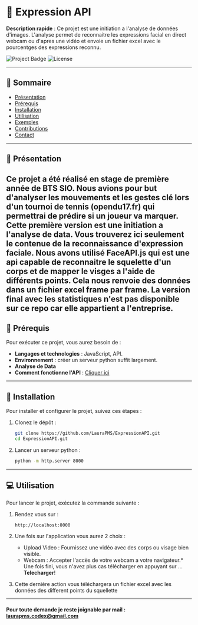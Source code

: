 # 📘 Expression API

**Description rapide** : Ce projet est une initiation a l'analyse de données d'images. L'analyse permet de reconnaitre les expressions facial en direct webcam ou d'apres une vidéo et envoie un fichier excel avec le pourcentges des expressions reconnu.

![Project Badge](https://img.shields.io/badge/version-1.0-blue.svg) ![License](https://img.shields.io/badge/license-MIT-brightgreen.svg)

---

## 🌟 Sommaire

- [Présentation](#présentation)
- [Prérequis](#prérequis)
- [Installation](#installation)
- [Utilisation](#utilisation)
- [Exemples](#exemples)
- [Contributions](#contributions)
- [Contact](#contact)

---

## 🎯 Présentation 

Ce projet a été réalisé en stage de première année de BTS SIO. 
Nous avions pour but d'analyser les mouvements et les gestes clé lors d'un tournoi de tennis (opendu17.fr) qui permettrai de prédire si un joueur va marquer.
Cette première version est une initiation a l'analyse de data. Vous trouverez ici seulement le contenue de la reconnaissance d'expression faciale.
Nous avons utilisé FaceAPI.js qui est une api capable de reconnaitre le squelette d'un corps et de mapper le visges a l'aide de différents points. Cela nous renvoie des données dans un fichier excel frame par frame. 
La version final avec les statistiques n'est pas disponible sur ce repo car elle appartient a l'entreprise.
---


## 🔧 Prérequis

Pour exécuter ce projet, vous aurez besoin de :

- **Langages et technologies** : JavaScript, API.
- **Environnement** : créer un serveur python suffit largement.
- **Analyse de Data**
- **Comment fonctionne l'API** : [Cliquer ici](https://justadudewhohacks.github.io/face-api.js/docs/index.html)

---

## 🚀 Installation

Pour installer et configurer le projet, suivez ces étapes :

1. Clonez le dépôt :
    ```bash
    git clone https://github.com/LauraPMS/ExpressionAPI.git
    cd ExpressionAPI.git
    ```
2. Lancer un serveur python :
    ```bash
    python -m http.server 8000
    ```


---

## 💻 Utilisation

Pour lancer le projet, exécutez la commande suivante :

1. Rendez vous sur :
    ```bash
    http://localhost:8000
    ```
2. Une fois sur l'application vous aurez 2 choix :
   - Upload Video :
     Fournissez une vidéo avec des corps ou visage bien visible.
   - Webcam :
     Accepter l'accès de votre webcam a votre navigateur.*
   Une fois fini, vous n'avez plus cas télécharger en appuyant sur ... **Telecharger**!

3. Cette dernière action vous téléchargera un fichier excel avec les données des different points du squellette

--- 
#### Pour toute demande je reste joignable par mail : laurapms.codex@gmail.com
